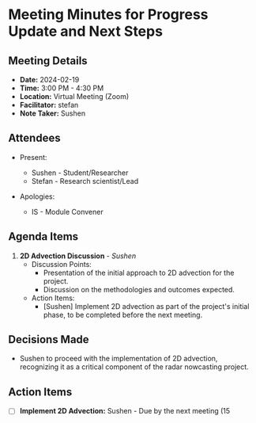 # Meeting Minutes for Progress Update and Next Steps

## Meeting Details

- **Date:** 2024-02-19
- **Time:** 3:00 PM - 4:30 PM
- **Location:** Virtual Meeting (Zoom)
- **Facilitator:** stefan
- **Note Taker:** Sushen

## Attendees

- Present:
  - Sushen - Student/Researcher
  - Stefan - Research scientist/Lead
  
- Apologies:
  - IS - Module Convener

## Agenda Items

1. **2D Advection Discussion** - _Sushen_
   - Discussion Points:
     - Presentation of the initial approach to 2D advection for the project.
     - Discussion on the methodologies and outcomes expected.
   - Action Items:
     - [Sushen] Implement 2D advection as part of the project's initial phase, to be completed before the next meeting.

## Decisions Made

- Sushen to proceed with the implementation of 2D advection, recognizing it as a critical component of the radar nowcasting project.

## Action Items

- [ ] **Implement 2D Advection:** Sushen - Due by the next meeting (15
